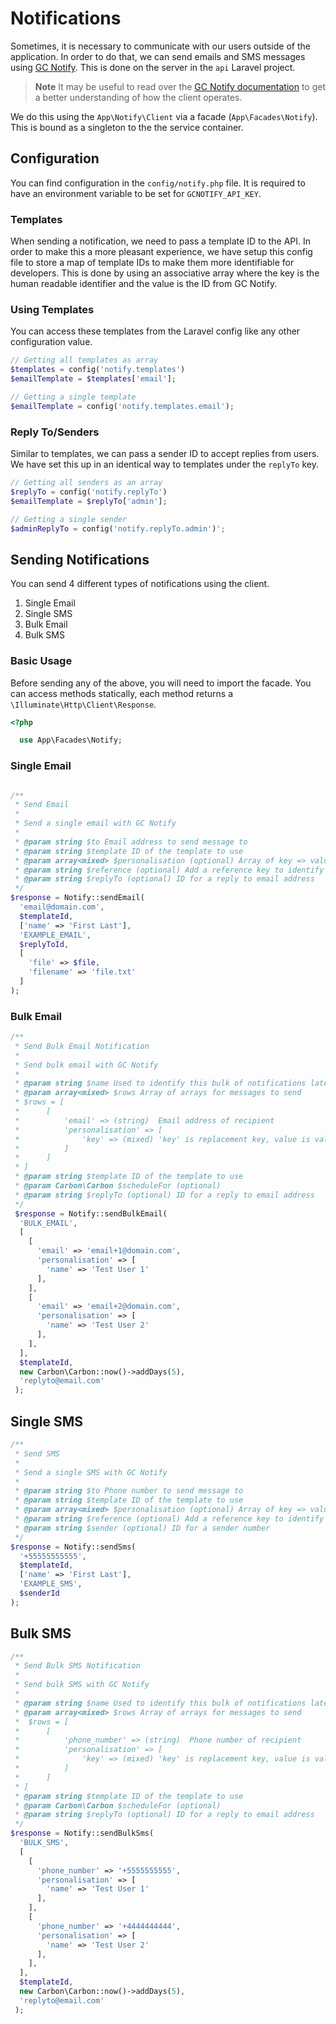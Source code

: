 # Notifications

Sometimes, it is necessary to communicate with our users outside of the application. In order to do that, we can send emails and SMS messages using [GC Notify](https://notification.canada.ca/). This is done on the server in the `api` Laravel project.

> **Note**
> It may be useful to read over the [GC Notify documentation](https://documentation.notification.canada.ca/)
> to get a better understanding of how the client operates.

We do this using the `App\Notify\Client` via a facade (`App\Facades\Notify`). This is bound as a singleton to the the service container.

## Configuration

You can find configuration in the `config/notify.php` file. It is required to have an environment variable to be set for `GCNOTIFY_API_KEY`.

### Templates

When sending a notification, we need to pass a template ID to the API. In order to make this a more pleasant experience, we have setup this config file to store a map of template IDs to make them more identifiable for developers. This is done by using an associative array where the key is the human readable identifier and the value is the ID from GC Notify.


### Using Templates

You can access these templates from the Laravel config like any other configuration value.

```php
// Getting all templates as array
$templates = config('notify.templates')
$emailTemplate = $templates['email'];

// Getting a single template
$emailTemplate = config('notify.templates.email');
```

### Reply To/Senders

Similar to templates, we can pass a sender ID to accept replies from users. We have set this up in an identical way to templates under the `replyTo` key.

```php
// Getting all senders as an array
$replyTo = config('notify.replyTo')
$emailTemplate = $replyTo['admin'];

// Getting a single sender
$adminReplyTo = config('notify.replyTo.admin')';
```


## Sending Notifications

You can send 4 different types of notifications using the client.

1. Single Email
2. Single SMS
3. Bulk Email
4. Bulk SMS

### Basic Usage

Before sending any of the above, you will need to import the facade. You can access methods statically, each method returns a `\Illuminate\Http\Client\Response`.

```php
<?php

  use App\Facades\Notify;
```

### Single Email

```php

/**
 * Send Email
 *
 * Send a single email with GC Notify
 *
 * @param string $to Email address to send message to
 * @param string $template ID of the template to use
 * @param array<mixed> $personalisation (optional) Array of key => value pairs to be replaced in template
 * @param string $reference (optional) Add a reference key to identify the message
 * @param string $replyTo (optional) ID for a reply to email address
 */
$response = Notify::sendEmail(
  'email@domain.com',
  $templateId,
  ['name' => 'First Last'],
  'EXAMPLE_EMAIL',
  $replyToId,
  [
    'file' => $file,
    'filename' => 'file.txt'
  ]
);
```

### Bulk Email

```php
/**
 * Send Bulk Email Notification
 *
 * Send bulk email with GC Notify
 *
 * @param string $name Used to identify this bulk of notifications later on.
 * @param array<mixed> $rows Array of arrays for messages to send
 * $rows = [
 *      [
 *          'email' => (string)  Email address of recipient
 *          'personalisation' => [
 *              'key' => (mixed) 'key' is replacement key, value is value to replace with
 *          ]
 *      ]
 * ]
 * @param string $template ID of the template to use
 * @param Carbon\Carbon $scheduleFor (optional)
 * @param string $replyTo (optional) ID for a reply to email address
 */
 $response = Notify::sendBulkEmail( 
  'BULK_EMAIL', 
  [ 
    [ 
      'email' => 'email+1@domain.com', 
      'personalisation' => [ 
        'name' => 'Test User 1'
      ], 
    ], 
    [ 
      'email' => 'email+2@domain.com', 
      'personalisation' => [ 
        'name' => 'Test User 2'
      ], 
    ], 
  ], 
  $templateId,
  new Carbon\Carbon::now()->addDays(5),
  'replyto@email.com'
 ); 
```
## Single SMS

```php
/**
 * Send SMS
 *
 * Send a single SMS with GC Notify
 *
 * @param string $to Phone number to send message to
 * @param string $template ID of the template to use
 * @param array<mixed> $personalisation (optional) Array of key => value pairs to be replaced in template
 * @param string $reference (optional) Add a reference key to identify the message
 * @param string $sender (optional) ID for a sender number
 */
$response = Notify::sendSms(
  '+55555555555',
  $templateId,
  ['name' => 'First Last'],
  'EXAMPLE_SMS',
  $senderId
);
```

## Bulk SMS

```php
/**
 * Send Bulk SMS Notification
 *
 * Send bulk SMS with GC Notify
 *
 * @param string $name Used to identify this bulk of notifications later on.
 * @param array<mixed> $rows Array of arrays for messages to send
 *  $rows = [
 *      [
 *          'phone_number' => (string)  Phone number of recipient
 *          'personalisation' => [
 *              'key' => (mixed) 'key' is replacement key, value is value to replace with
 *          ]
 *      ]
 * ]
 * @param string $template ID of the template to use
 * @param Carbon\Carbon $scheduleFor (optional)
 * @param string $replyTo (optional) ID for a reply to email address
 */
$response = Notify::sendBulkSms( 
  'BULK_SMS', 
  [ 
    [ 
      'phone_number' => '+5555555555', 
      'personalisation' => [ 
        'name' => 'Test User 1'
      ], 
    ], 
    [ 
      'phone_number' => '+4444444444', 
      'personalisation' => [ 
        'name' => 'Test User 2'
      ], 
    ], 
  ], 
  $templateId,
  new Carbon\Carbon::now()->addDays(5),
  'replyto@email.com'
 ); 
```
